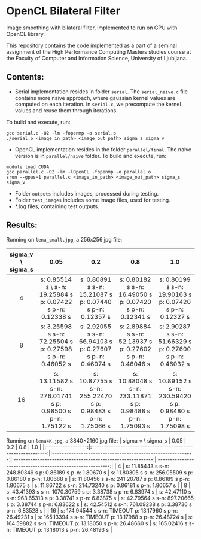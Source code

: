 # OpenCL Bilateral Filter
Image smoothing with bilateral filter, implemented to run on GPU with OpenCL library.

This repository contains the code implemented as a part of a seminal assignment of the High Performance
Computing Masters studies course at the Faculty of Computer and Information Science, University of Ljubljana.

## Contents:
- Serial implementation resides in folder `serial`. The `serial_naive.c` file contains more naive approach, where gaussian kernel values are computed on each iteration. In `serial.c`, we precompute the kernel values and reuse them through iterations.

To build and execute, run:
```
gcc serial.c -O2 -lm -fopenmp -o serial.o
./serial.o <image_in_path> <image_out_path> sigma_s sigma_v
```

- OpenCL implementation resides in the folder `parallel/final`. The naive version is in `parallel/naive` folder.
To build and execute, run:
```
module load CUDA
gcc parallel.c -O2 -lm -lOpenCL -fopenmp -o parallel.o
srun --gpus=1 parallel.c <image_in_path> <image_out_path> sigma_s sigma_v
```

- Folder `outputs` includes images, processed during testing.
- Folder `test_images` includes some image files, used for testing.
- *.log files, containing test outputs.


## Results:
Running on `lena_small.jpg`, a 256x256 jpg file:

| sigma_v \ sigma_s |                            0.05                            |                             0.2                            |                             0.8                            |                             1.0                            |
|:-----------------:|:----------------------------------------------------------:|:----------------------------------------------------------:|:----------------------------------------------------------:|:----------------------------------------------------------:|
|         4         |  s: 0.85514 s \ s-n: 19.25884 s p: 0.07422 s p-n: 0.12338 s  |  s: 0.80891 s s-n: 15.21087 s p: 0.07440 s p-n: 0.12357 s  |  s: 0.80182 s  s-n: 16.49050 s p: 0.07420 s p-n: 0.12341 s |  s: 0.80199 s  s-n: 19.90163 s p: 0.07420 s p-n: 0.12327 s |
|         8         |  s: 3.25598 s s-n: 72.25504 s p: 0.27598 s p-n: 0.46052 s  |  s: 2.92055 s s-n: 66.94103 s p: 0.27607 s p-n: 0.46074 s  |  s: 2.89884 s s-n: 52.13937 s p: 0.27602 s p-n: 0.46046 s  |  s: 2.90287 s s-n: 51.66329 s p: 0.27600 s p-n: 0.46032 s  |
|         16        | s: 13.11582 s s-n: 276.01741 s p: 0.98500 s p-n: 1.75122 s | s: 10.87755 s s-n: 255.22470 s p: 0.98483 s p-n: 1.75066 s | s: 10.88048 s s-n: 233.11871 s p: 0.98488 s p-n: 1.75093 s | s: 10.89152 s s-n: 230.59420 s p: 0.98480 s p-n: 1.75098 s |

Running on `lena4K.jpg`, a 3840×2160 jpg file:
| sigma_v \ sigma_s |                             0.05                            |                             0.2                             |                             0.8                            |                             1.0                            |
|:-----------------:|:-----------------------------------------------------------:|:-----------------------------------------------------------:|:----------------------------------------------------------:|:----------------------------------------------------------:|
|         4         |  s: 11.85443 s s-n: 248.80349 s p: 0.86189 s p-n: 1.80670 s |  s: 11.80305 s s-n: 256.05509 s p: 0.86180 s p-n: 1.80688 s | s: 11.80456 s s-n: 241.20787 s p: 0.86189 s p-n: 1.80675 s | s: 11.86722 s s-n: 214.73240 s p: 0.86181 s p-n: 1.80657 s |
|         8         | s: 43.41393 s s-n: 1070.30759 s p: 3.38738 s p-n: 6.83974 s | s: 42.47110 s  s-n: 963.65313 s p: 3.38741 s p-n: 6.83875 s | s: 42.79564 s s-n: 897.20665 s p: 3.38744 s p-n: 6.83622 s | s: 42.54512 s s-n: 761.09238 s p: 3.38736 s p-n: 6.83528 s |
|         16        |  s: 174.94544 s s-n: TIMEOUT p: 13.17960 s p-n: 26.49231 s  |  s: 165.13394 s s-n: TIMEOUT p: 13.17988 s p-n: 26.48724 s  |  s: 164.59882 s s-n: TIMEOUT p: 13.18050 s p-n: 26.48660 s | s: 165.02416 s s-n: TIMEOUT  p: 13.18013 s p-n: 26.48193 s |

